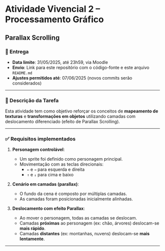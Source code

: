 # Atividade Vivencial 2 – Processamento Gráfico  
## Parallax Scrolling

### 📅 Entrega
- **Data limite**: 31/05/2025, até 23h59, via Moodle  
- **Envio**: Link para este repositório com o código-fonte e este arquivo `README.md`  
- **Ajustes permitidos até**: 07/06/2025 (novos commits serão considerados)

---

### 🧾 Descrição da Tarefa

Esta atividade tem como objetivo reforçar os conceitos de **mapeamento de texturas** e **transformações em objetos** utilizando camadas com deslocamento diferenciado (efeito de Parallax Scrolling).

---

### ✅ Requisitos implementados

1. **Personagem controlável**:
   - Um sprite foi definido como personagem principal.
   - Movimentação com as teclas direcionais:
     - `←` e `→` para esquerda e direita
     - `↑` e `↓` para cima e baixo

2. **Cenário em camadas (parallax)**:
   - O fundo da cena é composto por múltiplas camadas.
   - As camadas foram posicionadas inicialmente alinhadas.

3. **Deslocamento com efeito Parallax**:
   - Ao mover o personagem, todas as camadas se deslocam.
   - Camadas **próximas** ao personagem (ex: chão, árvores) deslocam-se **mais rápido**.
   - Camadas **distantes** (ex: montanhas, nuvens) deslocam-se **mais lentamente**.

---


